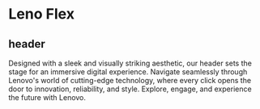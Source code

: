 # Leno Flex
## header
Designed with a sleek and visually striking aesthetic, our header sets the stage for an immersive digital experience. Navigate seamlessly through Lenovo's world of cutting-edge technology, where every click opens the door to innovation, reliability, and style. Explore, engage, and experience the future with Lenovo.
